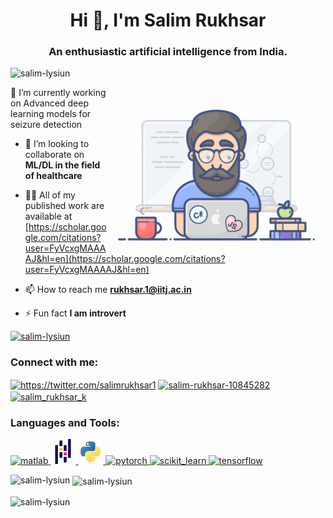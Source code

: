 <h1 align="center">Hi 👋, I'm Salim Rukhsar</h1>
<h3 align="center">An enthusiastic artificial intelligence from India.</h3>

 <p align="left"> <img src="https://komarev.com/ghpvc/?username=salim-lysiun&label=Profile%20views&color=0e75b6&style=flat" alt="salim-lysiun" /> </p>
 <img align="right" width="350" src="/programmer.gif" alt="Coding gif" />
 🔭 I’m currently working on Advanced deep learning models for seizure detection

- 👯 I’m looking to collaborate on **ML/DL in the field of healthcare**

- 👨‍💻 All of my published work are available at [https://scholar.google.com/citations?user=FyVcxgMAAAAJ&hl=en](https://scholar.google.com/citations?user=FyVcxgMAAAAJ&hl=en)

- 📫 How to reach me **rukhsar.1@iitj.ac.in**

- ⚡ Fun fact **I am introvert**

<p align="left"> <a href="https://github.com/ryo-ma/github-profile-trophy"><img src="https://github-profile-trophy.vercel.app/?username=salim-lysiun" alt="salim-lysiun" /></a> </p>

<h3 align="left">Connect with me:</h3>
<p align="left">
<a href="https://twitter.com/https://twitter.com/salimrukhsar1" target="blank"><img align="center" src="https://raw.githubusercontent.com/rahuldkjain/github-profile-readme-generator/master/src/images/icons/Social/twitter.svg" alt="https://twitter.com/salimrukhsar1" height="30" width="40" /></a>
<a href="https://linkedin.com/in/salim-rukhsar-10845282" target="blank"><img align="center" src="https://raw.githubusercontent.com/rahuldkjain/github-profile-readme-generator/master/src/images/icons/Social/linked-in-alt.svg" alt="salim-rukhsar-10845282" height="30" width="40" /></a>
<a href="https://instagram.com/salim_rukhsar_k" target="blank"><img align="center" src="https://raw.githubusercontent.com/rahuldkjain/github-profile-readme-generator/master/src/images/icons/Social/instagram.svg" alt="salim_rukhsar_k" height="30" width="40" /></a>
</p>

<h3 align="left">Languages and Tools:</h3>
<p align="left"> <a href="https://www.mathworks.com/" target="_blank" rel="noreferrer"> <img src="https://upload.wikimedia.org/wikipedia/commons/2/21/Matlab_Logo.png" alt="matlab" width="40" height="40"/> </a> <a href="https://pandas.pydata.org/" target="_blank" rel="noreferrer"> <img src="https://raw.githubusercontent.com/devicons/devicon/2ae2a900d2f041da66e950e4d48052658d850630/icons/pandas/pandas-original.svg" alt="pandas" width="40" height="40"/> </a> <a href="https://www.python.org" target="_blank" rel="noreferrer"> <img src="https://raw.githubusercontent.com/devicons/devicon/master/icons/python/python-original.svg" alt="python" width="40" height="40"/> </a> <a href="https://pytorch.org/" target="_blank" rel="noreferrer"> <img src="https://www.vectorlogo.zone/logos/pytorch/pytorch-icon.svg" alt="pytorch" width="40" height="40"/> </a> <a href="https://scikit-learn.org/" target="_blank" rel="noreferrer"> <img src="https://upload.wikimedia.org/wikipedia/commons/0/05/Scikit_learn_logo_small.svg" alt="scikit_learn" width="40" height="40"/> </a> <a href="https://www.tensorflow.org" target="_blank" rel="noreferrer"> <img src="https://www.vectorlogo.zone/logos/tensorflow/tensorflow-icon.svg" alt="tensorflow" width="40" height="40"/> </a> </p>

<p><img align="left" src="https://github-readme-stats.vercel.app/api/top-langs?username=salim-lysiun&show_icons=true&locale=en&layout=compact" alt="salim-lysiun" /></p>

<p>&nbsp;<img align="center" src="https://github-readme-stats.vercel.app/api?username=salim-lysiun&show_icons=true&locale=en" alt="salim-lysiun" /></p>

<p><img align="center" src="https://github-readme-streak-stats.herokuapp.com/?user=salim-lysiun&" alt="salim-lysiun" /></p>
